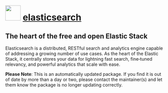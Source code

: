 ﻿# <img src="https://cdn.jsdelivr.net/gh/mkevenaar/chocolatey-packages@70f0c8e8e3c31b47edccc6f45d60f95725dd039b/icons/elasticsearch.svg" width="48" height="48"/> [elasticsearch](https://community.chocolatey.org/packages/elasticsearch)

## The heart of the free and open Elastic Stack

Elasticsearch is a distributed, RESTful search and analytics engine capable of addressing a growing number of use cases. As the heart of the Elastic Stack, it centrally stores your data for lightning fast search, fine‑tuned relevancy, and powerful analytics that scale with ease.

**Please Note**: This is an automatically updated package. If you find it is
out of date by more than a day or two, please contact the maintainer(s) and
let them know the package is no longer updating correctly.
